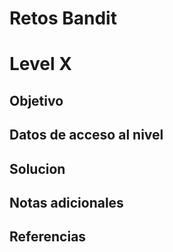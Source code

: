 # Retos Bandit 


# Level X

## Objetivo 
## Datos de acceso al nivel

## Solucion

## Notas adicionales

## Referencias 
